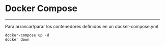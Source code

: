 # Docker Compose
---

Para arrancar/parar los contenedores definidos en un docker-compose.yml
```
docker-compose up -d
docker down
```
